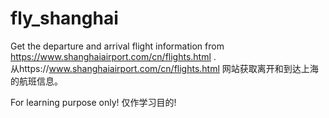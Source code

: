 # fly_shanghai
Get the departure and arrival flight information from https://www.shanghaiairport.com/cn/flights.html .  
从https://www.shanghaiairport.com/cn/flights.html 网站获取离开和到达上海的航班信息。

For learning purpose only!
仅作学习目的!
